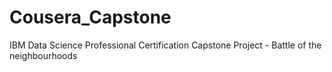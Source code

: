 # Cousera_Capstone
IBM Data Science Professional Certification
Capstone Project - Battle of the neighbourhoods
